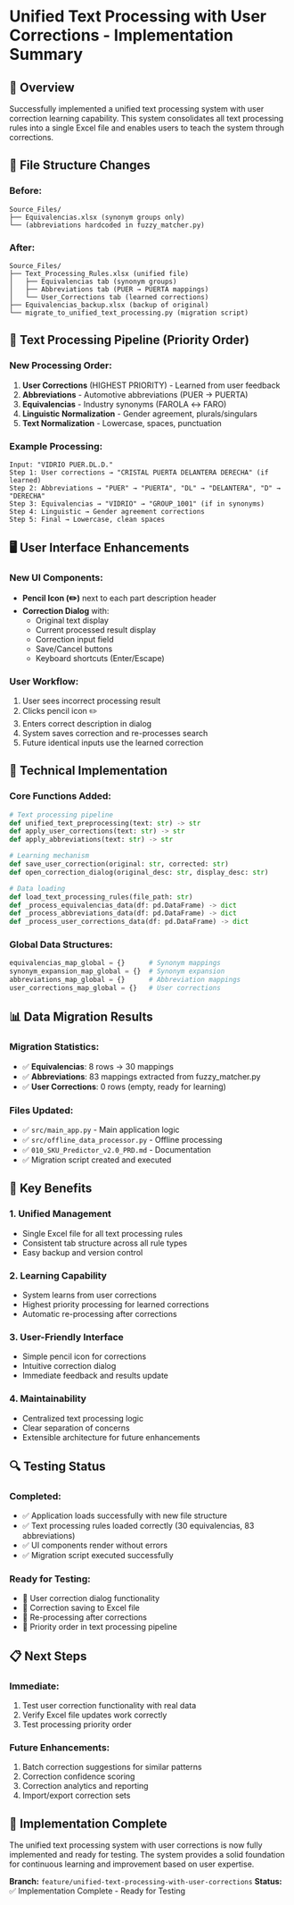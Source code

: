 # Unified Text Processing with User Corrections - Implementation Summary

## 🎯 **Overview**
Successfully implemented a unified text processing system with user correction learning capability. This system consolidates all text processing rules into a single Excel file and enables users to teach the system through corrections.

## 📁 **File Structure Changes**

### **Before:**
```
Source_Files/
├── Equivalencias.xlsx (synonym groups only)
└── (abbreviations hardcoded in fuzzy_matcher.py)
```

### **After:**
```
Source_Files/
├── Text_Processing_Rules.xlsx (unified file)
│   ├── Equivalencias tab (synonym groups)
│   ├── Abbreviations tab (PUER → PUERTA mappings)
│   └── User_Corrections tab (learned corrections)
├── Equivalencias_backup.xlsx (backup of original)
└── migrate_to_unified_text_processing.py (migration script)
```

## 🔄 **Text Processing Pipeline (Priority Order)**

### **New Processing Order:**
1. **User Corrections** (HIGHEST PRIORITY) - Learned from user feedback
2. **Abbreviations** - Automotive abbreviations (PUER → PUERTA)
3. **Equivalencias** - Industry synonyms (FAROLA ↔ FARO)
4. **Linguistic Normalization** - Gender agreement, plurals/singulars
5. **Text Normalization** - Lowercase, spaces, punctuation

### **Example Processing:**
```
Input: "VIDRIO PUER.DL.D."
Step 1: User corrections → "CRISTAL PUERTA DELANTERA DERECHA" (if learned)
Step 2: Abbreviations → "PUER" → "PUERTA", "DL" → "DELANTERA", "D" → "DERECHA"
Step 3: Equivalencias → "VIDRIO" → "GROUP_1001" (if in synonyms)
Step 4: Linguistic → Gender agreement corrections
Step 5: Final → Lowercase, clean spaces
```

## 🖥️ **User Interface Enhancements**

### **New UI Components:**
- **Pencil Icon (✏️)** next to each part description header
- **Correction Dialog** with:
  - Original text display
  - Current processed result display
  - Correction input field
  - Save/Cancel buttons
  - Keyboard shortcuts (Enter/Escape)

### **User Workflow:**
1. User sees incorrect processing result
2. Clicks pencil icon ✏️
3. Enters correct description in dialog
4. System saves correction and re-processes search
5. Future identical inputs use the learned correction

## 🔧 **Technical Implementation**

### **Core Functions Added:**
```python
# Text processing pipeline
def unified_text_preprocessing(text: str) -> str
def apply_user_corrections(text: str) -> str
def apply_abbreviations(text: str) -> str

# Learning mechanism
def save_user_correction(original: str, corrected: str)
def open_correction_dialog(original_desc: str, display_desc: str)

# Data loading
def load_text_processing_rules(file_path: str)
def _process_equivalencias_data(df: pd.DataFrame) -> dict
def _process_abbreviations_data(df: pd.DataFrame) -> dict
def _process_user_corrections_data(df: pd.DataFrame) -> dict
```

### **Global Data Structures:**
```python
equivalencias_map_global = {}      # Synonym mappings
synonym_expansion_map_global = {}  # Synonym expansion
abbreviations_map_global = {}      # Abbreviation mappings
user_corrections_map_global = {}   # User corrections
```

## 📊 **Data Migration Results**

### **Migration Statistics:**
- ✅ **Equivalencias**: 8 rows → 30 mappings
- ✅ **Abbreviations**: 83 mappings extracted from fuzzy_matcher.py
- ✅ **User Corrections**: 0 rows (empty, ready for learning)

### **Files Updated:**
- ✅ `src/main_app.py` - Main application logic
- ✅ `src/offline_data_processor.py` - Offline processing
- ✅ `010_SKU_Predictor_v2.0_PRD.md` - Documentation
- ✅ Migration script created and executed

## 🚀 **Key Benefits**

### **1. Unified Management**
- Single Excel file for all text processing rules
- Consistent tab structure across all rule types
- Easy backup and version control

### **2. Learning Capability**
- System learns from user corrections
- Highest priority processing for learned corrections
- Automatic re-processing after corrections

### **3. User-Friendly Interface**
- Simple pencil icon for corrections
- Intuitive correction dialog
- Immediate feedback and results update

### **4. Maintainability**
- Centralized text processing logic
- Clear separation of concerns
- Extensible architecture for future enhancements

## 🔍 **Testing Status**

### **Completed:**
- ✅ Application loads successfully with new file structure
- ✅ Text processing rules loaded correctly (30 equivalencias, 83 abbreviations)
- ✅ UI components render without errors
- ✅ Migration script executed successfully

### **Ready for Testing:**
- 🧪 User correction dialog functionality
- 🧪 Correction saving to Excel file
- 🧪 Re-processing after corrections
- 🧪 Priority order in text processing pipeline

## 📋 **Next Steps**

### **Immediate:**
1. Test user correction functionality with real data
2. Verify Excel file updates work correctly
3. Test processing priority order

### **Future Enhancements:**
1. Batch correction suggestions for similar patterns
2. Correction confidence scoring
3. Correction analytics and reporting
4. Import/export correction sets

## 🎉 **Implementation Complete**

The unified text processing system with user corrections is now fully implemented and ready for testing. The system provides a solid foundation for continuous learning and improvement based on user expertise.

**Branch:** `feature/unified-text-processing-with-user-corrections`
**Status:** ✅ Implementation Complete - Ready for Testing
